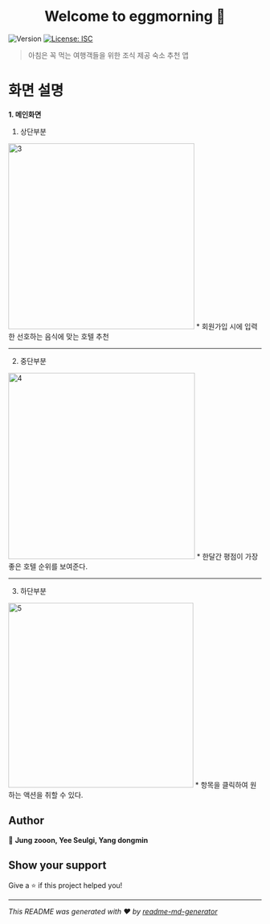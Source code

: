 <h1 align="center">Welcome to eggmorning 👋</h1>
<p>
  <img alt="Version" src="https://img.shields.io/badge/version-1.0.0-blue.svg?cacheSeconds=2592000" />
  <a href="#" target="_blank">
    <img alt="License: ISC" src="https://img.shields.io/badge/License-ISC-yellow.svg" />
  </a>
</p>

> 아침은 꼭 먹는 여행객들을 위한 조식 제공 숙소 추천 앱

# 화면 설명

**1. 메인화면**

  1) 상단부분
<img width="370" alt="3" src="https://user-images.githubusercontent.com/36289683/79301027-65fec600-7f23-11ea-9069-0049597d7046.png">
* 회원가입 시에 입력한 선호하는 음식에 맞는 호텔 추천

---

  2) 중단부분
<img width="371" alt="4" src="https://user-images.githubusercontent.com/36289683/79301034-6ac37a00-7f23-11ea-9cce-94d0fe9f9648.png">
  * 한달간 평점이 가장 좋은 호텔 순위를 보여준다.

---

  3) 하단부분
<img width="368" alt="5" src="https://user-images.githubusercontent.com/36289683/79301046-731bb500-7f23-11ea-99f5-9494486160a4.png">
  * 항목을 클릭하여 원하는 액션을 취할 수 있다.


## Author

👤 **Jung zooon, Yee Seulgi, Yang dongmin**


## Show your support

Give a ⭐️ if this project helped you!

***
_This README was generated with ❤️ by [readme-md-generator](https://github.com/kefranabg/readme-md-generator)_
